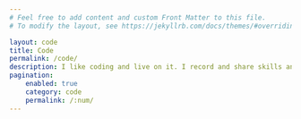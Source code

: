 ```yaml
---
# Feel free to add content and custom Front Matter to this file.
# To modify the layout, see https://jekyllrb.com/docs/themes/#overriding-theme-defaults

layout: code
title: Code
permalink: /code/
description: I like coding and live on it. I record and share skills and thinkings here.
pagination:
    enabled: true
    category: code
    permalink: /:num/
---
```

